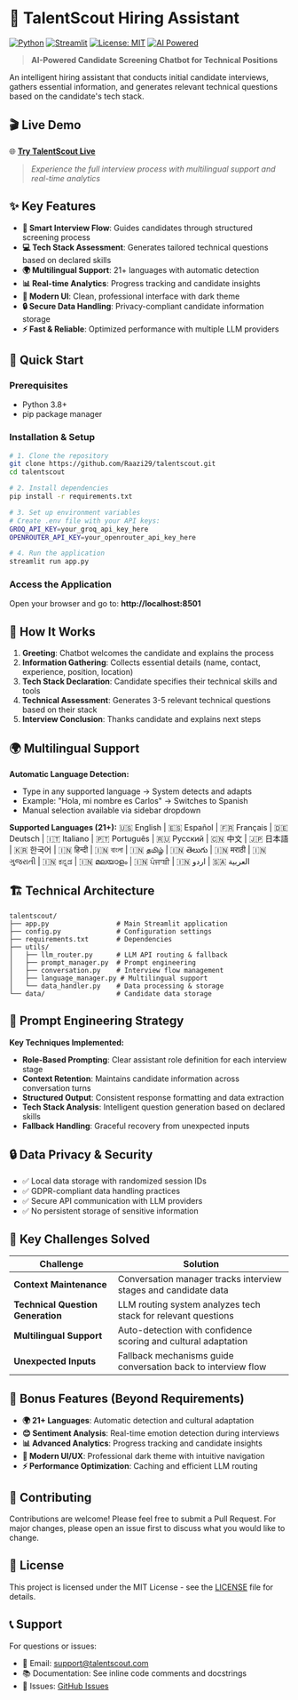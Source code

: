 # 🎯 TalentScout Hiring Assistant

[![Python](https://img.shields.io/badge/Python-3.8+-blue.svg)](https://python.org)
[![Streamlit](https://img.shields.io/badge/Streamlit-1.32+-red.svg)](https://streamlit.io)
[![License: MIT](https://img.shields.io/badge/License-MIT-yellow.svg)](https://opensource.org/licenses/MIT)
[![AI Powered](https://img.shields.io/badge/AI-Powered-green.svg)](https://github.com/raazi29/Talentscout)

> **AI-Powered Candidate Screening Chatbot for Technical Positions**

An intelligent hiring assistant that conducts initial candidate interviews, gathers essential information, and generates relevant technical questions based on the candidate's tech stack.

## 🎬 Live Demo

🌐 **[Try TalentScout Live](https://talentscout-i0hd.onrender.com)** 

> *Experience the full interview process with multilingual support and real-time analytics*

## ✨ Key Features

- **🤖 Smart Interview Flow**: Guides candidates through structured screening process
- **💻 Tech Stack Assessment**: Generates tailored technical questions based on declared skills
- **🌍 Multilingual Support**: 21+ languages with automatic detection
- **📊 Real-time Analytics**: Progress tracking and candidate insights
- **🎨 Modern UI**: Clean, professional interface with dark theme
- **🔒 Secure Data Handling**: Privacy-compliant candidate information storage
- **⚡ Fast & Reliable**: Optimized performance with multiple LLM providers
## 🚀 Quick Start

### Prerequisites
- Python 3.8+
- pip package manager

### Installation & Setup

```bash
# 1. Clone the repository
git clone https://github.com/Raazi29/talentscout.git
cd talentscout

# 2. Install dependencies
pip install -r requirements.txt

# 3. Set up environment variables
# Create .env file with your API keys:
GROQ_API_KEY=your_groq_api_key_here
OPENROUTER_API_KEY=your_openrouter_api_key_here

# 4. Run the application
streamlit run app.py
```

### Access the Application
Open your browser and go to: **http://localhost:8501**

## 💬 How It Works

1. **Greeting**: Chatbot welcomes the candidate and explains the process
2. **Information Gathering**: Collects essential details (name, contact, experience, position, location)
3. **Tech Stack Declaration**: Candidate specifies their technical skills and tools
4. **Technical Assessment**: Generates 3-5 relevant technical questions based on their stack
5. **Interview Conclusion**: Thanks candidate and explains next steps

## 🌍 Multilingual Support

**Automatic Language Detection:**
- Type in any supported language → System detects and adapts
- Example: "Hola, mi nombre es Carlos" → Switches to Spanish
- Manual selection available via sidebar dropdown

**Supported Languages (21+):**
🇺🇸 English | 🇪🇸 Español | 🇫🇷 Français | 🇩🇪 Deutsch | 🇮🇹 Italiano | 🇵🇹 Português | 🇷🇺 Русский | 🇨🇳 中文 | 🇯🇵 日本語 | 🇰🇷 한국어 | 🇮🇳 हिन्दी | 🇮🇳 বাংলা | 🇮🇳 தமிழ் | 🇮🇳 తెలుగు | 🇮🇳 मराठी | 🇮🇳 ગુજરાતી | 🇮🇳 ಕನ್ನಡ | 🇮🇳 മലയാളം | 🇮🇳 ਪੰਜਾਬੀ | 🇮🇳 اردو | 🇸🇦 العربية

## 🏗️ Technical Architecture

```
talentscout/
├── app.py                 # Main Streamlit application
├── config.py              # Configuration settings
├── requirements.txt       # Dependencies
├── utils/
│   ├── llm_router.py      # LLM API routing & fallback
│   ├── prompt_manager.py  # Prompt engineering
│   ├── conversation.py    # Interview flow management
│   ├── language_manager.py # Multilingual support
│   └── data_handler.py    # Data processing & storage
└── data/                  # Candidate data storage
```

## 🎯 Prompt Engineering Strategy

**Key Techniques Implemented:**
- **Role-Based Prompting**: Clear assistant role definition for each interview stage
- **Context Retention**: Maintains candidate information across conversation turns
- **Structured Output**: Consistent response formatting and data extraction
- **Tech Stack Analysis**: Intelligent question generation based on declared skills
- **Fallback Handling**: Graceful recovery from unexpected inputs

## 🔒 Data Privacy & Security

- ✅ Local data storage with randomized session IDs
- ✅ GDPR-compliant data handling practices
- ✅ Secure API communication with LLM providers
- ✅ No persistent storage of sensitive information

## 🚧 Key Challenges Solved

| Challenge | Solution |
|-----------|----------|
| **Context Maintenance** | Conversation manager tracks interview stages and candidate data |
| **Technical Question Generation** | LLM routing system analyzes tech stack for relevant questions |
| **Multilingual Support** | Auto-detection with confidence scoring and cultural adaptation |
| **Unexpected Inputs** | Fallback mechanisms guide conversation back to interview flow |

## 🎁 Bonus Features (Beyond Requirements)

- **🌍 21+ Languages**: Automatic detection and cultural adaptation
- **😊 Sentiment Analysis**: Real-time emotion detection during interviews
- **📊 Advanced Analytics**: Progress tracking and candidate insights
- **🎨 Modern UI/UX**: Professional dark theme with intuitive navigation
- **⚡ Performance Optimization**: Caching and efficient LLM routing

## 🤝 Contributing

Contributions are welcome! Please feel free to submit a Pull Request. For major changes, please open an issue first to discuss what you would like to change.

## 📄 License

This project is licensed under the MIT License - see the [LICENSE](LICENSE) file for details.

## 📞 Support

For questions or issues:
- 📧 Email: support@talentscout.com
- 📚 Documentation: See inline code comments and docstrings
- 🐛 Issues: [GitHub Issues](https://github.com/raazi29/Talentscout/issues)

